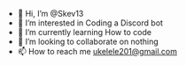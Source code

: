 - 👋 Hi, I’m @Skev13
- 👀 I’m interested in Coding a Discord bot
- 🌱 I’m currently learning How to code
- 💞️ I’m looking to collaborate on nothing 
- 📫 How to reach me ukelele201@gmail.com

<!---
Skev13/Skev13 is a ✨ special ✨ repository because its `README.md` (this file) appears on your GitHub profile.
You can click the Preview link to take a look at your changes.
--->
